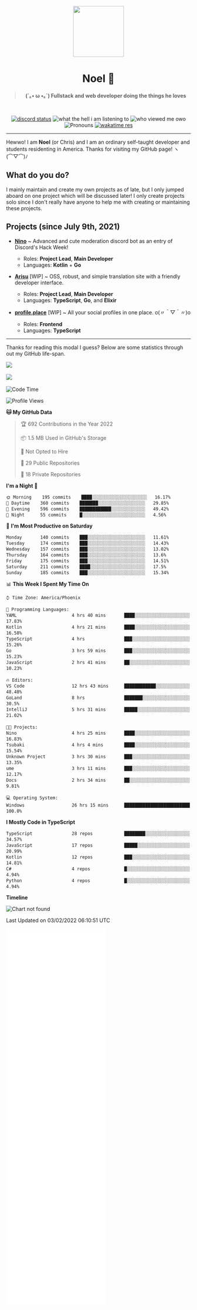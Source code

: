 <div align='center'>
  <div align='center'>
    <img
      src='https://cdn.floofy.dev/art/icons/icon_cinnamonserval.png'
      width='138'
      height='138'
    />
  </div>
  <h1>Noel 🐾</h1>
  <blockquote><strong>(´｡• ω •｡`) Fullstack and web developer doing the things he loves</strong></blockquote>

  <br />

  <a href='https://discord.com/users/280158289667555328' target='_blank'><img alt="discord status" src="https://dev.discordprofiles.me/badge/status/280158289667555328" /></a>
  <img alt="what the hell i am listening to" src="https://dev.discordprofiles.me/badge/spotify/280158289667555328" />
  <img alt="who viewed me owo" src="https://komarev.com/ghpvc/?username=auguwu" />
  <img alt='Pronouns' src='https://img.shields.io/endpoint?url=https://pronoundb.org/shields/6004d014406af11e4593a013' />
  <a href="https://wakatime.com/@auguwu" target='_blank'>
    <img alt='wakatime res' src='https://wakatime.com/badge/user/89736485-42ec-4c0f-a2f3-481db74514dc.svg' />
  </a>
</div>

<hr />

Hewwo! I am **Noel** (or Chris) and I am an ordinary self-taught developer and students residenting in America. Thanks for visiting my GitHub page! ヽ(⌒▽⌒)ﾉ

## What do you do?
I mainly maintain and create my own projects as of late, but I only jumped aboard on one project which will be discussed later! I only create projects
solo since I don't really have anyone to help me with creating or maintaining these projects.

## Projects (since July 9th, 2021)
- [**Nino**](https://nino.sh) ~ Advanced and cute moderation discord bot as an entry of Discord's Hack Week!
  - Roles: **Project Lead**, **Main Developer**
  - Languages: **Kotlin** + **Go**

- [**Arisu**](https://arisu.land) [WIP] ~ OSS, robust, and simple translation site with a friendly developer interface.
  - Roles: **Project Lead**, **Main Developer**
  - Languages: **TypeScript**, **Go**, and **Elixir**

- [**profile.place**](https://profile.place) [WIP] ~ All your social profiles in one place. o(〃＾▽＾〃)o
  - Roles: **Frontend**
  - Languages: **TypeScript**

---

Thanks for reading this modal I guess? Below are some statistics through out my GitHub life-span.

![](https://github-readme-stats.vercel.app/api?username=auguwu&count_private=true&show_icons=true&theme=gruvbox)

![](https://github-readme-stats.vercel.app/api/top-langs/?username=auguwu&layout=compact&theme=gruvbox)

<!--START_SECTION:waka-->
![Code Time](http://img.shields.io/badge/Code%20Time-2%2C696%20hrs%2057%20mins-blue)

![Profile Views](http://img.shields.io/badge/Profile%20Views-57-blue)

**🐱 My GitHub Data** 

> 🏆 692 Contributions in the Year 2022
 > 
> 📦 1.5 MB Used in GitHub's Storage 
 > 
> 🚫 Not Opted to Hire
 > 
> 📜 29 Public Repositories 
 > 
> 🔑 18 Private Repositories  
 > 
**I'm a Night 🦉** 

```text
🌞 Morning    195 commits    ████░░░░░░░░░░░░░░░░░░░░░   16.17% 
🌆 Daytime    360 commits    ███████░░░░░░░░░░░░░░░░░░   29.85% 
🌃 Evening    596 commits    ████████████░░░░░░░░░░░░░   49.42% 
🌙 Night      55 commits     █░░░░░░░░░░░░░░░░░░░░░░░░   4.56%

```
📅 **I'm Most Productive on Saturday** 

```text
Monday       140 commits    ███░░░░░░░░░░░░░░░░░░░░░░   11.61% 
Tuesday      174 commits    ███░░░░░░░░░░░░░░░░░░░░░░   14.43% 
Wednesday    157 commits    ███░░░░░░░░░░░░░░░░░░░░░░   13.02% 
Thursday     164 commits    ███░░░░░░░░░░░░░░░░░░░░░░   13.6% 
Friday       175 commits    ███░░░░░░░░░░░░░░░░░░░░░░   14.51% 
Saturday     211 commits    ████░░░░░░░░░░░░░░░░░░░░░   17.5% 
Sunday       185 commits    ███░░░░░░░░░░░░░░░░░░░░░░   15.34%

```


📊 **This Week I Spent My Time On** 

```text
⌚︎ Time Zone: America/Phoenix

💬 Programming Languages: 
YAML                     4 hrs 40 mins       ████░░░░░░░░░░░░░░░░░░░░░   17.83% 
Kotlin                   4 hrs 21 mins       ████░░░░░░░░░░░░░░░░░░░░░   16.58% 
TypeScript               4 hrs               ███░░░░░░░░░░░░░░░░░░░░░░   15.26% 
Go                       3 hrs 59 mins       ███░░░░░░░░░░░░░░░░░░░░░░   15.23% 
JavaScript               2 hrs 41 mins       ██░░░░░░░░░░░░░░░░░░░░░░░   10.23%

🔥 Editors: 
VS Code                  12 hrs 43 mins      ████████████░░░░░░░░░░░░░   48.48% 
GoLand                   8 hrs               ███████░░░░░░░░░░░░░░░░░░   30.5% 
IntelliJ                 5 hrs 31 mins       █████░░░░░░░░░░░░░░░░░░░░   21.02%

🐱‍💻 Projects: 
Nino                     4 hrs 25 mins       ████░░░░░░░░░░░░░░░░░░░░░   16.83% 
Tsubaki                  4 hrs 4 mins        ████░░░░░░░░░░░░░░░░░░░░░   15.54% 
Unknown Project          3 hrs 30 mins       ███░░░░░░░░░░░░░░░░░░░░░░   13.35% 
ume                      3 hrs 11 mins       ███░░░░░░░░░░░░░░░░░░░░░░   12.17% 
Docs                     2 hrs 34 mins       ██░░░░░░░░░░░░░░░░░░░░░░░   9.81%

💻 Operating System: 
Windows                  26 hrs 15 mins      █████████████████████████   100.0%

```

**I Mostly Code in TypeScript** 

```text
TypeScript               28 repos            ████████░░░░░░░░░░░░░░░░░   34.57% 
JavaScript               17 repos            █████░░░░░░░░░░░░░░░░░░░░   20.99% 
Kotlin                   12 repos            ███░░░░░░░░░░░░░░░░░░░░░░   14.81% 
C#                       4 repos             █░░░░░░░░░░░░░░░░░░░░░░░░   4.94% 
Python                   4 repos             █░░░░░░░░░░░░░░░░░░░░░░░░   4.94%

```


**Timeline**

![Chart not found](https://raw.githubusercontent.com/auguwu/auguwu/master/charts/bar_graph.png) 


 Last Updated on 03/02/2022 06:10:51 UTC
<!--END_SECTION:waka-->

![](./github-metrics.svg)
